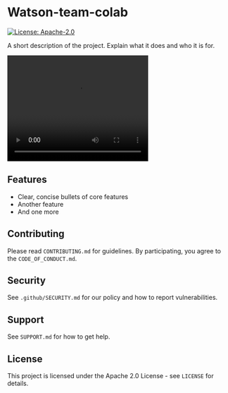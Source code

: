 # Watson-team-colab

[![License: Apache-2.0](https://img.shields.io/badge/License-Apache_2.0-blue.svg)](LICENSE)

A short description of the project. Explain what it does and who it is for.

<video width="320" height="240" controls>
  <source src="1753471006269.mp4" type="video/mp4">
  Your browser does not support the video tag.
</video>

## Features
- Clear, concise bullets of core features
- Another feature
- And one more

## Contributing
Please read `CONTRIBUTING.md` for guidelines. By participating, you agree to the `CODE_OF_CONDUCT.md`.

## Security
See `.github/SECURITY.md` for our policy and how to report vulnerabilities.

## Support
See `SUPPORT.md` for how to get help.

## License
This project is licensed under the Apache 2.0 License - see `LICENSE` for details.
